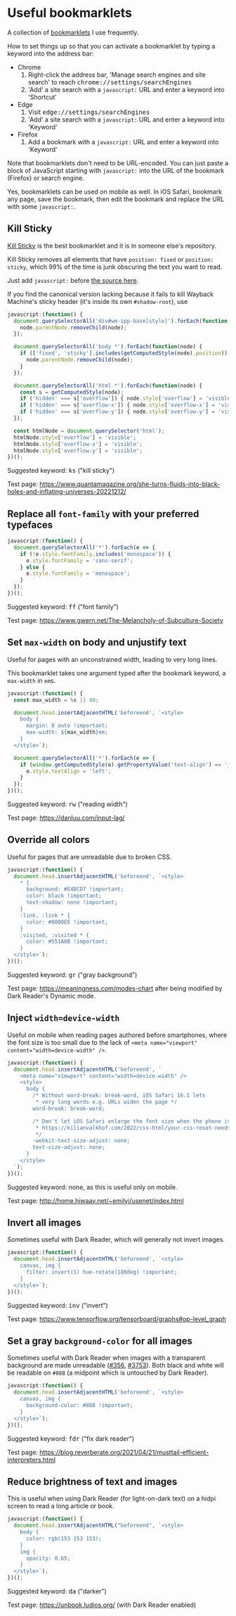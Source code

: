 # Useful bookmarklets

A collection of <a href="https://en.wikipedia.org/wiki/Bookmarklet">bookmarklets</a> I use frequently.

How to set things up so that you can activate a bookmarklet by typing a keyword into the address bar:
* Chrome
  1. Right-click the address bar, 'Manage search engines and site search' to reach <tt>chrome://settings/searchEngines</tt>
  2. 'Add' a site search with a `javascript:` URL and enter a keyword into 'Shortcut'
* Edge
  1. Visit <tt>edge://settings/searchEngines</tt>
  2. 'Add' a site search with a `javascript:` URL and enter a keyword into 'Keyword'
* Firefox
  1. Add a bookmark with a `javascript:` URL and enter a keyword into 'Keyword'

Note that bookmarklets don't need to be URL-encoded. You can just paste a block of JavaScript starting with `javascript:` into the URL of the bookmark (Firefox) or search engine.

Yes, bookmarklets can be used on mobile as well. In iOS Safari, bookmark any page, save the bookmark, then edit the bookmark and replace the URL with some `javascript:`.



## Kill Sticky

<a href="https://github.com/t-mart/kill-sticky">Kill Sticky</a> is the best bookmarklet and it is in someone else's repository.

Kill Sticky removes all elements that have `position: fixed` or `position: sticky`, which 99% of the time is junk obscuring the text you want to read.

Just add <code>javascript:</code> before <a href="https://github.com/t-mart/kill-sticky/blob/master/src/kill-sticky.js">the source here</a>.

If you find the canonical version lacking because it fails to kill Wayback Machine's sticky header (it's inside its own `#shadow-root`), use

```js
javascript:(function() {
  document.querySelectorAll('div#wm-ipp-base[style]').forEach(function(node) {
    node.parentNode.removeChild(node);
  });

  document.querySelectorAll('body *').forEach(function(node) {
    if (['fixed', 'sticky'].includes(getComputedStyle(node).position)) {
      node.parentNode.removeChild(node);
    }
  });

  document.querySelectorAll('html *').forEach(function(node) {
    const s = getComputedStyle(node);
    if ('hidden' === s['overflow']) { node.style['overflow'] = 'visible'; }
    if ('hidden' === s['overflow-x']) { node.style['overflow-x'] = 'visible'; }
    if ('hidden' === s['overflow-y']) { node.style['overflow-y'] = 'visible'; }
  });

  const htmlNode = document.querySelector('html');
  htmlNode.style['overflow'] = 'visible';
  htmlNode.style['overflow-x'] = 'visible';
  htmlNode.style['overflow-y'] = 'visible';
})();
```

Suggested keyword: <kbd>ks</kbd> ("kill sticky")

Test page: https://www.quantamagazine.org/she-turns-fluids-into-black-holes-and-inflating-universes-20221212/



## Replace all `font-family` with your preferred typefaces

```js
javascript:(function() {
  document.querySelectorAll('*').forEach(e => {
    if (!e.style.fontFamily.includes('monospace')) {
      e.style.fontFamily = 'sans-serif';
    } else {
      e.style.fontFamily = 'monospace';
    }
  });
})();
```

Suggested keyword: <kbd>ff</kbd> ("font family")

Test page: https://www.gwern.net/The-Melancholy-of-Subculture-Society



## Set `max-width` on body and unjustify text

Useful for pages with an unconstrained width, leading to very long lines.

This bookmarklet takes one argument typed after the bookmark keyword, a `max-width` in `em`s.

```js
javascript:(function() {
  const max_width = %s || 40;

  document.head.insertAdjacentHTML('beforeend', `<style>
    body {
      margin: 0 auto !important;
      max-width: ${max_width}em;
    }
  </style>`);

  document.querySelectorAll('*').forEach(e => {
    if (window.getComputedStyle(e).getPropertyValue('text-align') == 'justify') {
      e.style.textAlign = 'left';
    }
  });
})();
```

Suggested keyword: <kbd>rw</kbd> ("reading width")

Test page: https://danluu.com/input-lag/



## Override all colors

Useful for pages that are unreadable due to broken CSS.

```js
javascript:(function() {
  document.head.insertAdjacentHTML('beforeend', `<style>
    * {
      background: #E4DCD7 !important;
      color: black !important;
      text-shadow: none !important;
    }
    :link, :link * {
      color: #0000EE !important;
    }
    :visited, :visited * {
      color: #551A8B !important;
    }
  </style>`);
})();
```

Suggested keyword: <kbd>gr</kbd> ("gray background")

Test page: https://meaningness.com/modes-chart after being modified by Dark Reader's Dynamic mode.



## Inject `width=device-width`

Useful on mobile when reading pages authored before smartphones, where the font size is too small due to the lack of `<meta name="viewport" content="width=device-width" />`.

```js
javascript:(function() {
  document.head.insertAdjacentHTML('beforeend', `
    <meta name="viewport" content="width=device-width" />
    <style>
      body {
        /* Without word-break: break-word, iOS Safari 16.1 lets
         * very long words e.g. URLs widen the page */
        word-break: break-word;

        /* Don't let iOS Safari enlarge the font size when the phone is in landscape mode.
         * https://kilianvalkhof.com/2022/css-html/your-css-reset-needs-text-size-adjust-probably/
         */
        -webkit-text-size-adjust: none;
        text-size-adjust: none;
      }
    </style>
  `);
})();
```

Suggested keyword: none, as this is useful only on mobile.

Test page: http://home.hiwaay.net/~emilyj/usenet/index.html



## Invert all images

Sometimes useful with Dark Reader, which will generally not invert images.

```js
javascript:(function() {
  document.head.insertAdjacentHTML('beforeend', `<style>
    canvas, img {
      filter: invert(1) hue-rotate(180deg) !important;
    }
  </style>`);
})();
```

Suggested keyword: <kbd>inv</kbd> ("invert")

Test page: https://www.tensorflow.org/tensorboard/graphs#op-level_graph



## Set a gray `background-color` for all images

Sometimes useful with Dark Reader when images with a transparent background are made unreadable (<a href="https://github.com/darkreader/darkreader/issues/356">#356</a>, <a href="https://github.com/darkreader/darkreader/issues/3753">#3753</a>). Both black and white will be readable on <code>#888</code> (a midpoint which is untouched by Dark Reader).

```js
javascript:(function() {
  document.head.insertAdjacentHTML('beforeend', `<style>
    canvas, img {
      background-color: #888 !important;
    }
  </style>`);
})();
```

Suggested keyword: <kbd>fdr</kbd> ("fix dark reader")

Test page: https://blog.reverberate.org/2021/04/21/musttail-efficient-interpreters.html



## Reduce brightness of text and images

This is useful when using Dark Reader (for light-on-dark text) on a hidpi screen to read a long article or book.

```js
javascript:(function() {
  document.head.insertAdjacentHTML("beforeend", `<style>
    body {
      color: rgb(153 153 153);
    }
    img {
      opacity: 0.65;
    }
  </style>`);
})();
```

Suggested keyword: <kbd>da</kbd> ("darker")

Test page: https://unbook.ludios.org/ (with Dark Reader enabled)
